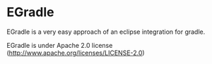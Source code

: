 # EGradle

EGradle is a very easy approach of an eclipse integration for gradle.

EGradle is under Apache 2.0 license (http://www.apache.org/licenses/LICENSE-2.0)


